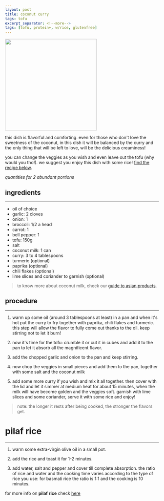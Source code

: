 ```yaml
---
layout: post
title: coconut curry
tags: tofu
excerpt_separator: <!--more-->
tags: [tofu, protein+, w/rice, glutenfree]
---
```


 <img src="../../../images/coconut-curry.jpg" width="300">
 
 <!--more-->

this dish is flavorful and comforting. even for those who don't love the sweetness of the coconut, in this dish it will be balanced by the curry and the only thing that will be left to love, will be the delicious creaminess!

you can change the veggies as you wish and even leave out the tofu (why would you tho!). we suggest you enjoy this dish with some rice! [find the recipe below](#pilaf-rice).

*quantities for 2 abundant portions*



## ingredients
---

- oil of choice
- garlic: 2 cloves
- onion: 1
- broccoli: 1/2 a head
- carrot: 1
- bell pepper: 1
- tofu: 150g
- salt 
- coconut milk: 1 can
- curry: 3 to 4 tablespoons
- turmeric (optional)
- paprika (optional)
- chili flakes (optional)
- lime slices and coriander to garnish (optional)

> to know more about coconut milk, check our [guide to asian products](https://fagiolini.github.io/guide-to-asian-products/).

## procedure
---

1. warm up some oil (around 3 tablespoons at least) in a pan and when it's hot put the curry to fry together with paprika, chili flakes and turmeric. this step will allow the flavor to fully come out thanks to the oil. keep stirring not to let it burn!

2. now it's time for the tofu: crumble it or cut it in cubes and add it to the pan to let it absorb all the magnificent flavor.
   
3. add the chopped garlic and onion to the pan and keep stirring.

4. now chop the veggies in small pieces and add them to the pan, together with some salt and the coconut milk

5. add some more curry if you wish and mix it all together. then cover with the lid and let it simmer at medium heat for about 15 minutes, when the milk will have become golden and the veggies soft. garnish with lime slices and some coriander, serve it with some rice and enjoy!

> note: the longer it rests after being cooked, the stronger the flavors get.


# pilaf rice
---

1. warm some extra-virgin olive oil in a small pot.
   
2.  add the rice and toast it for 1-2 minutes.

3.  add water, salt and pepper and cover till complete absorption. the ratio of rice and water and the cooking time varies according to the type of rice you use: for basmati rice the ratio is 1:1 and the cooking is 10 minutes.
   
   for more info on **pilaf rice** check [here](https://fagiolini.github.io/pilaf-rice/)

